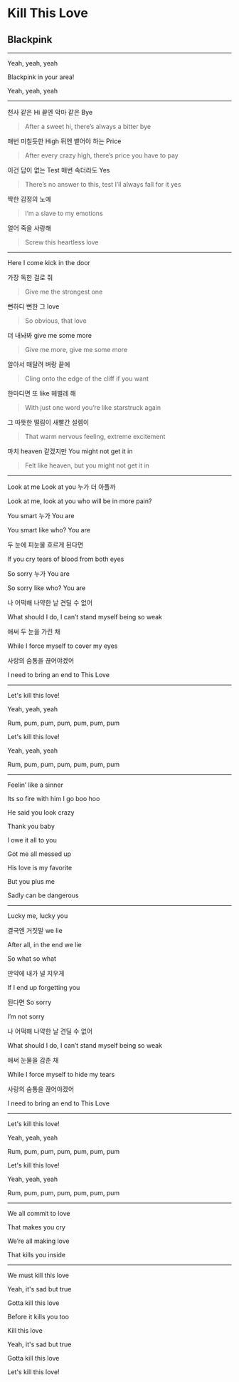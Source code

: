 # Kill This Love

## Blackpink

---

Yeah, yeah, yeah

Blackpink in your area!

Yeah, yeah, yeah

---

천사 같은 Hi 끝엔 악마 같은 Bye

> After a sweet hi, there’s always a bitter bye

매번 미칠듯한 High 뒤엔 뱉어야 하는 Price

> After every crazy high, there’s price you have to pay

이건 답이 없는 Test 매번 속더라도 Yes

> There’s no answer to this, test I’ll always fall for it yes

딱한 감정의 노예

> I’m a slave to my emotions

얼어 죽을 사랑해

> Screw this heartless love

---

Here I come kick in the door

가장 독한 걸로 줘

> Give me the strongest one

뻔하디 뻔한 그 love

> So obvious, that love

더 내놔봐 give me some more

> Give me more, give me some more

알아서 매달려 벼랑 끝에

> Cling onto the edge of the cliff if you want

한마디면 또 like 헤벌레 해

> With just one word you’re like starstruck again

그 따뜻한 떨림이 새빨간 설렘이

> That warm nervous feeling, extreme excitement

마치 heaven 같겠지만 You might not get it in

> Felt like heaven, but you might not get it in

---

Look at me Look at you 누가 더 아플까

Look at me, look at you who will be in more pain?

You smart 누가 You are

You smart like who? You are

두 눈에 피눈물 흐르게 된다면

If you cry tears of blood from both eyes

So sorry 누가 You are

So sorry like who? You are

나 어떡해 나약한 날 견딜 수 없어

What should I do, I can’t stand myself being so weak

애써 두 눈을 가린 채

While I force myself to cover my eyes

사랑의 숨통을 끊어야겠어

I need to bring an end to This Love

---

Let's kill this love!

Yeah, yeah, yeah

Rum, pum, pum, pum, pum, pum, pum

Let's kill this love!

Yeah, yeah, yeah

Rum, pum, pum, pum, pum, pum, pum

---

Feelin’ like a sinner

Its so fire with him I go boo hoo

He said you look crazy

Thank you baby

I owe it all to you

Got me all messed up

His love is my favorite

But you plus me

Sadly can be dangerous

---

Lucky me, lucky you

결국엔 거짓말 we lie

After all, in the end we lie

So what so what

만약에 내가 널 지우게

If I end up forgetting you

된다면 So sorry

I’m not sorry

나 어떡해 나약한 날 견딜 수 없어

What should I do, I can’t stand myself being so weak

애써 눈물을 감춘 채

While I force myself to hide my tears

사랑의 숨통을 끊어야겠어

I need to bring an end to This Love

---

Let's kill this love!

Yeah, yeah, yeah

Rum, pum, pum, pum, pum, pum, pum

Let's kill this love!

Yeah, yeah, yeah

Rum, pum, pum, pum, pum, pum, pum

---

We all commit to love

That makes you cry

We’re all making love

That kills you inside

---

We must kill this love

Yeah, it's sad but true

Gotta kill this love

Before it kills you too

Kill this love

Yeah, it's sad but true

Gotta kill this love

Let's kill this love!

